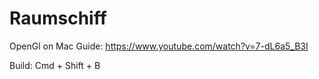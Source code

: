 # Raumschiff
OpenGl on Mac Guide: https://www.youtube.com/watch?v=7-dL6a5_B3I

Build: Cmd + Shift + B 